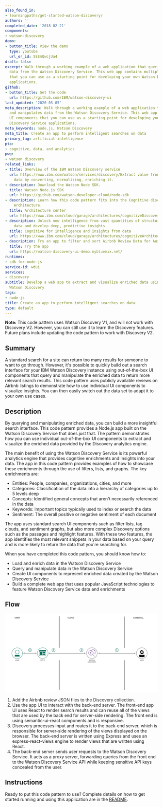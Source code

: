 ```yaml
---
also_found_in:
- learningpaths/get-started-watson-discovery/
authors: ''
completed_date: '2018-02-21'
components:
- watson-discovery
demo:
- button_title: View the demo
  type: youtube
  url_or_id: 5EEmQwcjUa4
draft: false
excerpt: Walk through a working example of a web application that queries and manipulates
  data from the Watson Discovery Service. This web app contains multiple UI components
  that you can use as a starting point for developing your own Watson Discovery Service
  applications.
github:
- button_title: Get the code
  url: https://github.com/IBM/watson-discovery-ui
last_updated: '2020-03-05'
meta_description: Walk through a working example of a web application that queries
  and manipulates data from the Watson Discovery Service. This web app contains multiple
  UI components that you can use as a starting point for developing your own Watson
  Discovery Service applications.
meta_keywords: node.js, Watson Discovery
meta_title: Create an app to perform intelligent searches on data
primary_tag: artificial-intelligence
pta:
- cognitive, data, and analytics
pwg:
- watson discovery
related_links:
- title: Overview of the IBM Watson Discovery service
  url: https://www.ibm.com/watson/services/discovery/Extract value from unstructured
    data by converting, normalizing, enriching it.
- description: Download the Watson Node SDK.
  title: Watson Node.js SDK
  url: https://github.com/watson-developer-cloud/node-sdk
- description: Learn how this code pattern fits into the Cognitive discovery Reference
    Architecture.
  title: Architecture center
  url: https://www.ibm.com/cloud/garage/architectures/cognitiveDiscoveryDomain/0_1
- description: Unlock new intelligence from vast quantities of structured and unstructured
    data and develop deep, predictive insights.
  title: Cognitive for intelligence and insights from data
  url: https://www.ibm.com/cloud/garage/architectures/cognitiveArchitecture
- description: Try an app to filter and sort Airbnb Review Data for Ausin, TX
  title: Try the app
  url: https://watson-discovery-ui-demo.mybluemix.net/
runtimes:
- sdk-for-node-js
service-id: wdui
services:
- discovery
subtitle: Develop a web app to extract and visualize enriched data using Node.js and
  Watson Discovery
tags:
- node-js
title: Create an app to perform intelligent searches on data
type: default
---
```


**Note:** This code pattern uses Watson Discovery V1, and will not work with Discovery V2. However, you can still use it to learn the Discovery features. Future plans include updating the code pattern to work with Discovery V2.

## Summary

A standard search for a site can return too many results for someone to want to go through. However, it's possible to quickly build out a search interface for your IBM Watson Discovery instance using out-of-the-box UI components that query and manipulate the enriched data to return more relevant search results. This code pattern uses publicly available reviews on Airbnb listings to demonstrate how to use individual UI components to visualize insights. You can then easily switch out the data set to adapt it to your own use cases.

## Description

By querying and manipulating enriched data, you can build a more insightful search interface. This code pattern provides a Node.js app built on the Watson Discovery Service that does just that. The pattern demonstrates how you can use individual out-of-the-box UI components to extract and visualize the enriched data provided by the Discovery analytics engine.

The main benefit of using the Watson Discovery Service is its powerful analytics engine that provides cognitive enrichments and insights into your data. The app in this code pattern provides examples of how to showcase these enrichments through the use of filters, lists, and graphs. The key enrichments are:

* Entities: People, companies, organizations, cities, and more
* Categories: Classification of the data into a hierarchy of categories up to 5 levels deep
* Concepts: Identified general concepts that aren't necessarily referenced in the data
* Keywords: Important topics typically used to index or search the data
* Sentiment: The overall positive or negative sentiment of each document

The app uses standard search UI components such as filter lists, tag clouds, and sentiment graphs, but also more complex Discovery options such as the passages and highlight features. With these two features, the app identifies the most relevant snippets in your data based on your query and is more likely to return the data that you're searching for.

When you have completed this code pattern, you should know how to:

* Load and enrich data in the Watson Discovery Service
* Query and manipulate data in the Watson Discovery Service
* Create UI components to represent enriched data created by the Watson Discovery Service
* Build a complete web app that uses popular JavaScript technologies to feature Watson Discovery Service data and enrichments

## Flow

![flow](images/discovery-ui.png)

1. Add the Airbnb review JSON files to the Discovery collection.
1. Use the app UI to interact with the back-end server. The front-end app UI uses React to render search results and can reuse all of the views that are used by the back end for server-side rendering. The front end is using semantic-ui-react components and is responsive.
1. Discovery processes input and routes it to the back-end server, which is responsible for server-side rendering of the views displayed on the browser. The back-end server is written using Express and uses an express-react-views engine to render views that are written using React.
1. The back-end server sends user requests to the Watson Discovery Service. It acts as a proxy server, forwarding queries from the front end to the Watson Discovery Service API while keeping sensitive API keys concealed from the user.

## Instructions

Ready to put this code pattern to use? Complete details on how to get started running and using this application are in the <a href="https://github.com/IBM/watson-discovery-ui/blob/master/README.md" target="_blank" rel="noopener noreferrer">README</a>.